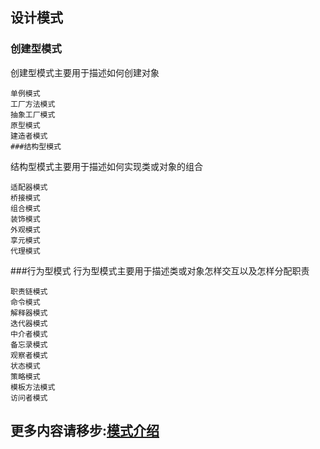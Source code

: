 ## 设计模式
### 创建型模式
创建型模式主要用于描述如何创建对象

	单例模式
	工厂方法模式
	抽象工厂模式
	原型模式
	建造者模式
	###结构型模式
结构型模式主要用于描述如何实现类或对象的组合

	适配器模式
	桥接模式
	组合模式
	装饰模式
	外观模式
	享元模式
	代理模式

###行为型模式
行为型模式主要用于描述类或对象怎样交互以及怎样分配职责

	职责链模式
	命令模式
	解释器模式
	迭代器模式
	中介者模式
	备忘录模式
	观察者模式
	状态模式
	策略模式
	模板方法模式
	访问者模式

## 更多内容请移步:[模式介绍](https://www.codecomeon.com/categories/2/ "模式介绍")

